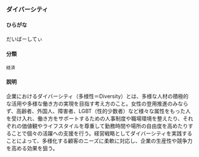 <div style="display:none;">

## [あ行](securities-terms?id=あ行)
## [か行](securities-terms?id=か行)
## [さ行](securities-terms?id=さ行)
## [た行](securities-terms?id=た行)

</div>

### ダイバーシティ

#### ひらがな

だいばーしてぃ

#### 分類

`経済`

#### 説明

企業におけるダイバーシティ（多様性＝Diversity）とは、多様な人材の積極的な活用や多様な働き方の実現を目指す考え方のこと。女性の登用推進のみならず、高齢者、外国人、障害者、LGBT（性的少数者）など様々な属性をもった人を受け入れ、働き方をサポートするための人事制度や職場環境を整えたり、それぞれの価値観やライフスタイルを尊重して勤務時間や場所の自由度を高めたりすることで個々の活躍への支援を行う。経営戦略としてダイバーシティを実践することによって、多様化する顧客のニーズに柔軟に対応し、企業の生産性や競争力を高める効果を狙う。

<div style="display:none;">

## [な行](securities-terms?id=な行)
## [は行](securities-terms?id=は行)
## [ま行](securities-terms?id=ま行)
## [や行](securities-terms?id=や行)
## [ら行](securities-terms?id=ら行)
## [わ行](securities-terms?id=わ行)
## [英数字・記号](securities-terms?id=英数字・記号)

</div>

